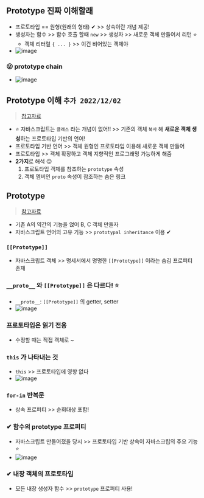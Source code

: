 ## Prototype 진짜 이해할래
- 프로토타입 == 원형(원래의 형태) ✔ >> 상속이란 개념 제공!
- 생성자는 함수 >> 함수 호출 할때 `new` >> 생성자 >> 새로운 객체 만들어서 리턴 ⭐
  - 객체 리터럴 `{ ... }` >> 이건 비어있는 객체야
- ![image](https://user-images.githubusercontent.com/61215550/205194091-a0b11c15-1fd0-43ff-bef2-c35e4cb192fa.png)
### 😛 prototype chain
- ![image](https://user-images.githubusercontent.com/61215550/205195149-87e086d5-f69a-4129-85ea-a0252ad16829.png)


## Prototype 이해 `추가 2022/12/02`
> [참고자료](https://www.nextree.co.kr/p7323/)
- ⭐ 자바스크립트는 `클래스` 라는 개념이 없어!! >> 기존의 객체 `복사` 해 **새로운 객체 생성**하는 프로토타입 기반의 언어!
- 프로토타입 기반 언어 >> 객체 원형인 프로토타입 이용해 새로운 객체 만들어
- 프로토타입 >> 객체 확장하고 객체 지향적인 프로그래밍 가능하게 해줌
- **2가지**로 해석 😛
  1. 프로토타입 객체를 참조하는 `prototype` 속성
  2. 객체 멤버인 `proto` 속성이 참조하는 숨은 링크

## Prototype 
> [참고자료](https://ko.javascript.info/prototype-inheritance)
- 기존 A의 약간의 기능을 얹어 B, C 객체 만들자
- 자바스크립트 언어의 고유 기능 >> `prototypal inheritance` 이용 ✔

### `[[Prototype]]`
- 자바스크립트 객체 >> 명세서에서 명명한 `[[Prototype]]` 이라는 숨김 프로퍼티 존재

### `__proto__` 와 `[[Prototype]]` 은 다르다! ⭐
- `__proto__`: `[[Prototype]]` 의 getter, setter 
- ![image](https://user-images.githubusercontent.com/61215550/178185992-4b81ad16-dc1c-4cbe-bdd1-36a3dc5cc67c.png)

### 프로토타입은 읽기 전용
- 수정할 때는 직접 객체로 ~

### `this` 가 나타내는 것
- `this` >> 프로토타입에 영향 없다
- ![image](https://user-images.githubusercontent.com/61215550/178186744-dc0132b1-8d9d-41e1-b666-964c35ecec54.png)

### `for-in` 반복문
- 상속 프로퍼티 >> 순회대상 포함!

### ✔ 함수의 prototype 프로퍼티
- 자바스크립트 만들어졌을 당시 >> 프로토타입 기반 상속이 자바스크립의 주요 기능 ⭐
- ![image](https://user-images.githubusercontent.com/61215550/178187300-9914481f-30b3-4e60-a033-6655721c9aa4.png)

### ✔ 내장 객체의 프로토타입
- 모든 내장 생성자 함수 >> `prototype` 프로퍼티 사용!
